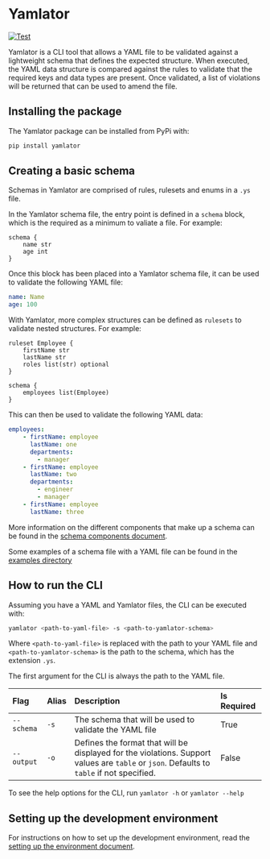 # Yamlator

[![Test](https://github.com/Ryan95Z/yamlator/actions/workflows/test.yaml/badge.svg)](https://github.com/Ryan95Z/yamlator/actions/workflows/test.yaml)

Yamlator is a CLI tool that allows a YAML file to be validated against a lightweight schema that defines the expected structure. When executed, the YAML data structure is compared against the rules to validate that the required keys and data types are present. Once validated, a list of violations will be returned that can be used to amend the file.

## Installing the package

The Yamlator package can be installed from PyPi with:

```bash
pip install yamlator
```

## Creating a basic schema

Schemas in Yamlator are comprised of rules, rulesets and enums in a `.ys` file.

In the Yamlator schema file, the entry point is defined in a `schema` block, which is the required as a minimum to valiate a file. For example:

```text
schema {
    name str
    age int
}
```

Once this block has been placed into a Yamlator schema file, it can be used to validate the following YAML file:

```yaml
name: Name
age: 100
```

With Yamlator, more complex structures can be defined as `rulesets` to validate nested structures. For example:

```text
ruleset Employee {
    firstName str
    lastName str
    roles list(str) optional
}

schema {
    employees list(Employee)
}
```

This can then be used to validate the following YAML data:

```yaml
employees:
    - firstName: employee
      lastName: one
      departments:
        - manager
    - firstName: employee
      lastName: two
      departments:
        - engineer
        - manager
    - firstName: employee
      lastName: three
```

More information on the different components that make up a schema can be found in the [schema components document](./docs/schema_components.md).

Some examples of a schema file with a YAML file can be found in the [examples directory](./example/)

## How to run the CLI

Assuming you have a YAML and Yamlator files, the CLI can be executed with:

```bash
yamlator <path-to-yaml-file> -s <path-to-yamlator-schema>
```

Where `<path-to-yaml-file>` is replaced with the path to your YAML file and `<path-to-yamlator-schema>` is the path to the schema, which has the extension `.ys`.

The first argument for the CLI is always the path to the YAML file.

| Flag | Alias | Description | Is Required |
|:-----|:------|:------------|:------------|
| `--schema` | `-s` | The schema that will be used to validate the YAML file | True |
| `--output` | `-o` | Defines the format that will be displayed for the violations. Support values are `table` or `json`. Defaults to `table` if not specified. | False |

To see the help options for the CLI, run `yamlator -h` or `yamlator --help`

## Setting up the development environment

For instructions on how to set up the development environment, read the [setting up the environment document](./docs/setting_up_the_environment.md).
